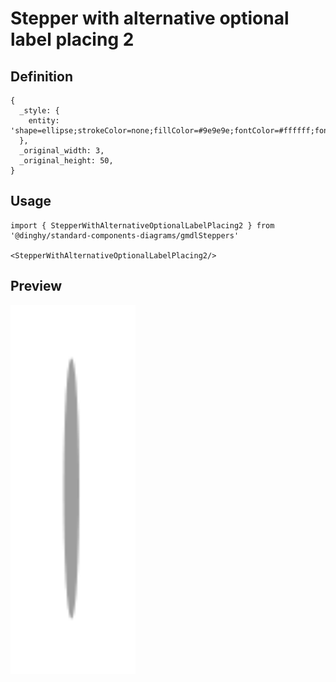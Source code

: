 # Stepper with alternative optional label placing 2

## Definition

```
{
  _style: { 
    entity: 'shape=ellipse;strokeColor=none;fillColor=#9e9e9e;fontColor=#ffffff;fontSize=12;align=center;verticalAlign=middle;html=1;',
  },
  _original_width: 3,
  _original_height: 50,
}
```

## Usage

```
import { StepperWithAlternativeOptionalLabelPlacing2 } from '@dinghy/standard-components-diagrams/gmdlSteppers'

<StepperWithAlternativeOptionalLabelPlacing2/>
```

## Preview

<img src="./stepper-with-alternative-optional-label-placing-2.png" width="200"/>
